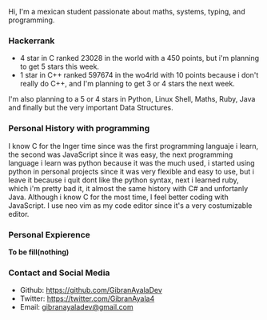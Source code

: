 Hi, I'm a mexican student passionate about maths, systems, typing, and programming.

### Hackerrank 
- 4 star in C ranked 23028 in the world with a 450 points, but i'm planning to get 5 stars this week.
- 1 star in C++ ranked 597674 in the wo4rld with 10 points because i don't really do C++, and I'm planning to get 3 or 4 stars the next week.

I'm also planning to a 5 or 4 stars in Python, Linux Shell, Maths, Ruby, Java and finally but the very important Data Structures.

### Personal History with programming

I know C for the lnger time since was the first programming languaje i learn, the second was JavaScript since it was easy, the next programming language i learn was 
python because it was the much used, i started using python in personal projects since it was very flexible and easy to use, but i leave it because i quit dont like
the python syntax, next i learned ruby, which i'm pretty bad it, it almost the same history with C# and unfortanly Java. Although i know C for the most time, I feel better coding with JavaScript. I use neo vim as my code editor since it's a very costumizable editor.

### Personal Expierence

**To be fill(nothing)**

### Contact and Social Media

- Github: https://github.com/GibranAyalaDev
- Twitter: https://twitter.com/GibranAyala4
- Email: gibranayaladev@gmail.com
